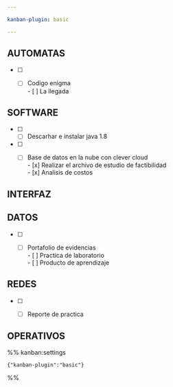 ```yaml
---

kanban-plugin: basic

---
```


## AUTOMATAS

- [ ] - [ ] Codigo enigma<br>- [ ] La llegada


## SOFTWARE

- [ ] - [ ] Descarhar e instalar java 1.8
- [ ] - [ ] Base de datos en la nube con clever cloud<br>- [x] Realizar el archivo de estudio de factibilidad <br>- [x] Analisis de costos


## INTERFAZ



## DATOS

- [ ] - [ ] Portafolio de evidencias<br>- [ ] Practica de laboratorio<br>- [ ] Producto de aprendizaje


## REDES

- [ ] - [ ] Reporte de practica


## OPERATIVOS





%% kanban:settings
```
{"kanban-plugin":"basic"}
```
%%